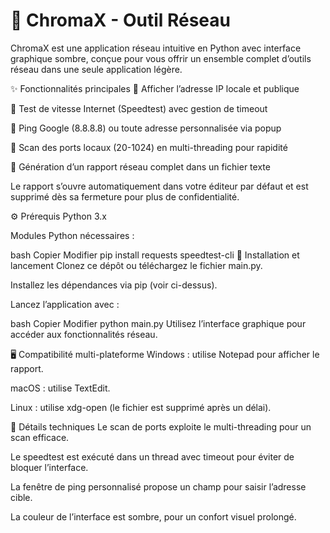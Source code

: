 # 🚀 ChromaX - Outil Réseau
ChromaX est une application réseau intuitive en Python avec interface graphique sombre, conçue pour vous offrir un ensemble complet d’outils réseau dans une seule application légère.

✨ Fonctionnalités principales
🔹 Afficher l’adresse IP locale et publique

🔹 Test de vitesse Internet (Speedtest) avec gestion de timeout

🔹 Ping Google (8.8.8.8) ou toute adresse personnalisée via popup

🔹 Scan des ports locaux (20-1024) en multi-threading pour rapidité

🔹 Génération d’un rapport réseau complet dans un fichier texte

Le rapport s’ouvre automatiquement dans votre éditeur par défaut et est supprimé dès sa fermeture pour plus de confidentialité.

⚙️ Prérequis
Python 3.x

Modules Python nécessaires :

bash
Copier
Modifier
pip install requests speedtest-cli
🚀 Installation et lancement
Clonez ce dépôt ou téléchargez le fichier main.py.

Installez les dépendances via pip (voir ci-dessus).

Lancez l’application avec :

bash
Copier
Modifier
python main.py
Utilisez l’interface graphique pour accéder aux fonctionnalités réseau.

🖥️ Compatibilité multi-plateforme
Windows : utilise Notepad pour afficher le rapport.

macOS : utilise TextEdit.

Linux : utilise xdg-open (le fichier est supprimé après un délai).

🔧 Détails techniques
Le scan de ports exploite le multi-threading pour un scan efficace.

Le speedtest est exécuté dans un thread avec timeout pour éviter de bloquer l’interface.

La fenêtre de ping personnalisé propose un champ pour saisir l’adresse cible.

La couleur de l’interface est sombre, pour un confort visuel prolongé.

